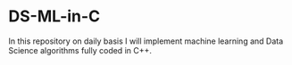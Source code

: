# DS-ML-in-C

In this repository on daily basis I will implement machine learning and Data Science algorithms fully coded in C++. 
